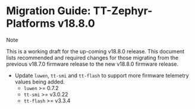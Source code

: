 # Migration Guide: TT-Zephyr-Platforms v18.8.0

> [!NOTE]
> This is a working draft for the up-coming v18.8.0 release.
This document lists recommended and required changes for those migrating from the previous v18.7.0 firmware release to the new v18.8.0 firmware release.

[comment]: <> (UL by area, indented as necessary)

* Update `luwen`, `tt-smi` and `tt-flash` to support more firmware telemetry values being added.
  * `luwen` >= 0.7.2
  * `tt-smi` >= v3.0.22
  * `tt-flash` >= v3.3.4
